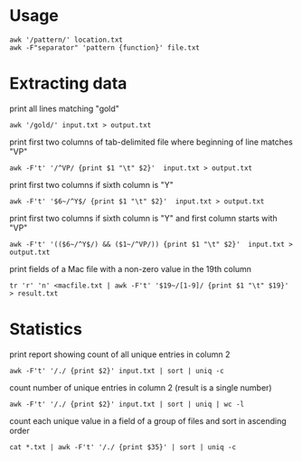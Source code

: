 # Usage

    awk '/pattern/' location.txt
    awk -F"separator" 'pattern {function}' file.txt

# Extracting data

print all lines matching "gold"

    awk '/gold/' input.txt > output.txt

print first two columns of tab-delimited file where beginning of line matches "VP"

    awk -F't' '/^VP/ {print $1 "\t" $2}'  input.txt > output.txt

print first two columns if sixth column is "Y"

    awk -F't' '$6~/^Y$/ {print $1 "\t" $2}'  input.txt > output.txt

print first two columns if sixth column is "Y" and first column starts with "VP"

    awk -F't' '(($6~/^Y$/) && ($1~/^VP/)) {print $1 "\t" $2}'  input.txt > output.txt
    
print fields of a Mac file with a non-zero value in the 19th column

    tr 'r' 'n' <macfile.txt | awk -F't' '$19~/[1-9]/ {print $1 "\t" $19}' > result.txt
    
# Statistics

print report showing count of all unique entries in column 2

    awk -F't' '/./ {print $2}' input.txt | sort | uniq -c

count number of unique entries in column 2 (result is a single number)

    awk -F't' '/./ {print $2}' input.txt | sort | uniq | wc -l

count each unique value in a field of a group of files and sort in ascending order

    cat *.txt | awk -F't' '/./ {print $35}' | sort | uniq -c
